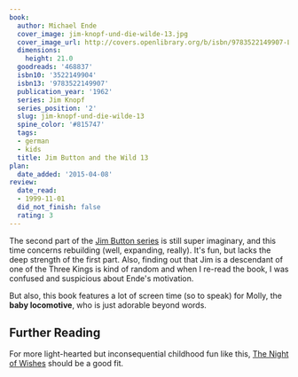 ```yaml
---
book:
  author: Michael Ende
  cover_image: jim-knopf-und-die-wilde-13.jpg
  cover_image_url: http://covers.openlibrary.org/b/isbn/9783522149907-L.jpg
  dimensions:
    height: 21.0
  goodreads: '468837'
  isbn10: '3522149904'
  isbn13: '9783522149907'
  publication_year: '1962'
  series: Jim Knopf
  series_position: '2'
  slug: jim-knopf-und-die-wilde-13
  spine_color: '#815747'
  tags:
  - german
  - kids
  title: Jim Button and the Wild 13
plan:
  date_added: '2015-04-08'
review:
  date_read:
  - 1999-11-01
  did_not_finish: false
  rating: 3
---
```


The second part of the [Jim Button series](https://books.rixx.de/reviews/1999/jim-knopf-und-lukas-der-lokomotivfuhrer)
is still super imaginary, and this time concerns rebuilding (well, expanding, really). It's fun, but lacks the deep
strength of the first part. Also, finding out that Jim is a descendant of one of the Three Kings is kind of random and
when I re-read the book, I was confused and suspicious about Ende's motivation.

But also, this book features a lot of screen time (so to speak) for Molly, the **baby locomotive**, who is just adorable
beyond words.

## Further Reading

For more light-hearted but inconsequential childhood fun like this, [The Night of
Wishes](https://books.rixx.de/reviews/2002/the-night-of-wishes) should be a good fit.
